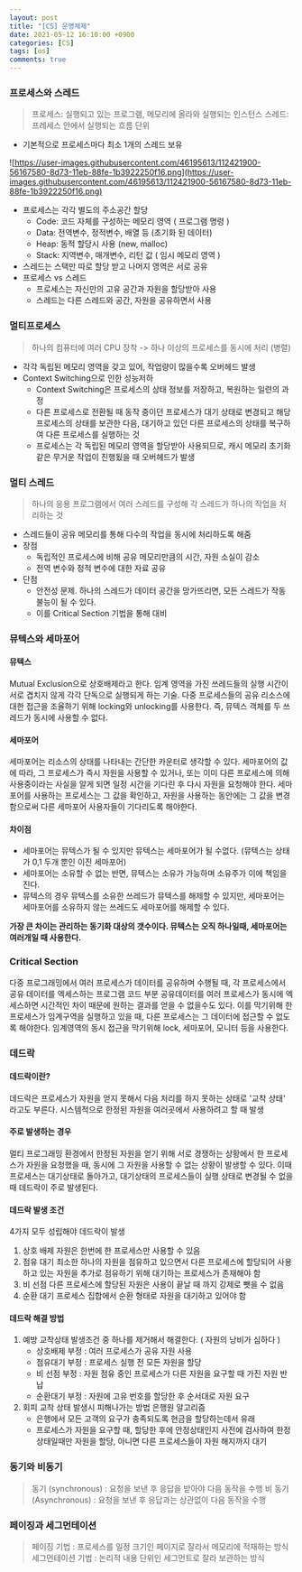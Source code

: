 ```yaml
---
layout: post
title: "[CS] 운영체제"
date: 2021-05-12 16:10:00 +0900
categories: [CS]
tags: [os]
comments: true
---
```


### 프로세스와 스레드

> 프로세스: 실행되고 있는 프로그램, 메모리에 올라와 실행되는 인스턴스
> 스레드: 프레세스 안에서 실행되는 흐름 단위

- 기본적으로 프로세스마다 최소 1개의 스레드 보유

![https://user-images.githubusercontent.com/46195613/112421900-56167580-8d73-11eb-88fe-1b3922250f16.png](https://user-images.githubusercontent.com/46195613/112421900-56167580-8d73-11eb-88fe-1b3922250f16.png)

- 프로세스는 각각 별도의 주소공간 할당
  - Code: 코드 자체를 구성하는 메모리 영역 ( 프로그램 명령 )
  - Data: 전역변수, 정적변수, 배열 등 (초기화 된 데이터)
  - Heap: 동적 할당시 사용 (new, malloc)
  - Stack: 지역변수, 매개변수, 리턴 값 ( 임시 메모리 영역 )
- 스레드는 스택만 따로 할당 받고 나머지 영역은 서로 공유
- 프로세스 vs 스레드
  - 프로세스는 자신만의 고유 공간과 자원을 할당받아 사용
  - 스레드는 다른 스레드와 공간, 자원을 공유하면서 사용

### 멀티프로세스

> 하나의 컴퓨터에 여러 CPU 장착 -> 하나 이상의 프로세스를 동시에 처리 (병렬)

- 각각 독립된 메모리 영역을 갖고 있어, 작업량이 많을수록 오버헤드 발생
- Context Switching으로 인한 성능저하
  - Context Switching은 프로세스의 상태 정보를 저장하고, 복원하는 일련의 과정
  - 다른 프로세스로 전환될 때 동작 중이던 프로세스가 대기 상태로 변경되고 해당 프로세스의 상태를 보관한 다음, 대기하고 있던 다른 프로세스의 상태를 복구하여 다른 프로세스를 실행하는 것
  - 프로세스는 각 독립된 메모리 영역을 할당받아 사용되므로, 캐시 메모리 초기화 같은 무거운 작업이 진행됬을 때 오버헤드가 발생

### 멀티 스레드

> 하나의 응용 프로그램에서 여러 스레드를 구성해 각 스레드가 하나의 작업을 처리하는 것

- 스레드들이 공유 메모리를 통해 다수의 작업을 동시에 처리하도록 해줌
- 장점
  - 독립적인 프로세스에 비해 공유 메모리만큼의 시간, 자원 소실이 감소
  - 전역 변수와 정적 변수에 대한 자료 공유
- 단점
  - 안전성 문제. 하나의 스레드가 데이터 공간을 망가뜨리면, 모든 스레드가 작동 불능이 될 수 있다.
  - 이를 Critical Section 기법을 통해 대비

### 뮤텍스와 세마포어

#### 뮤텍스

Mutual Exclusion으로 상호배제라고 한다. 임계 영역을 가진 쓰레드들의 실행 시간이 서로 겹치지 않게 각각 단독으로 실행되게 하는 기술. 다중 프로세스들의 공유 리소스에 대한 접근을 조율하기 위해 locking와 unlocking를 사용한다.
즉, 뮤텍스 객체를 두 쓰레드가 동시에 사용할 수 없다.

#### 세마포어

세마포어는 리소스의 상태를 나타내는 간단한 카운터로 생각할 수 있다. 세마포어의 값에 따라, 그 프로세스가 즉시 자원을 사용할 수 있거나, 또는 이미 다른 프로세스에 의해 사용중이라는 사실을 알게 되면 일정 시간을 기다린 후 다시 자원을 요청해야 한다. 세마포어를 사용하는 프로세스는 그 값을 확인하고, 자원을 사용하는 동안에는 그 값을 변경함으로써 다른 세마포어 사용자들이 기다리도록 해야한다.

#### 차이점

- 세마포어는 뮤텍스가 될 수 있지만 뮤텍스는 세마포어가 될 수없다.
  (뮤텍스는 상태가 0,1 두개 뿐인 이진 세마포어)
- 세마포어는 소유할 수 없는 반면, 뮤텍스는 소유가 가능하며 소유주가 이에 책임을 진다.
- 뮤텍스의 경우 뮤텍스를 소유한 쓰레드가 뮤텍스를 해제할 수 있지만, 세마포어는 세마포어를 소유하지 않는 쓰레드도 세마포어를 해제할 수 있다.

**가장 큰 차이는 관리하는 동기화 대상의 갯수이다. 뮤텍스는 오직 하나일때, 세마포어는 여러개일 때 사용한다.**

### Critical Section

다중 프로그래밍에서 여러 프로세스가 데이터를 공유하며 수행될 때, 각 프로세스에서 공유 데이터를 엑세스하는 프로그램 코드 부분
공유데이터를 여러 프로세스가 동시에 엑세스하면 시간적인 차이 때문에 원하는 결과를 얻을 수 없을수도 있다.
이를 막기위해 한 프로세스가 임계구역을 실행하고 있을 때, 다른 프로세스는 그 데이터에 접근할 수 없도록 해야한다.
임계영역의 동시 접근을 막기위해 lock, 세마포어, 모니터 등을 사용한다.

### 데드락

#### 데드락이란?

데드락은 프로세스가 자원을 얻지 못해서 다음 처리를 하지 못하는 상태로 '교착 상태' 라고도 부른다.
시스템적으로 한정된 자원을 여러곳에서 사용하려고 할 때 발생

#### 주로 발생하는 경우

멀티 프로그래밍 환경에서 한정된 자원을 얻기 위해 서로 경쟁하는 상황에서 한 프로세스가 자원을 요청했을 때, 동시에 그 자원을 사용할 수 없는 상황이 발생할 수 있다. 이때 프로세스는 대기상태로 돌아가고, 대기상태의 프로세스들이 실행 상태로 변경될 수 없을 때 데드락이 주로 발생된다.

#### 데드락 발생 조건

4가지 모두 성립해야 데드락이 발생

1. 상호 배제
   자원은 한번에 한 프로세스만 사용할 수 있음
2. 점유 대기
   최소한 하나의 자원을 점유하고 있으면서 다른 프로세스에 할당되어 사용하고 있는 자원을 추가로 점유하기 위해 대기하는 프로세스가 존재해야 함
3. 비 선점
   다른 프로세스에 할당된 자원은 사용이 끝날 때 까지 강제로 뺏을 수 없음
4. 순환 대기
   프로세스 집합에서 순환 형태로 자원을 대기하고 있어야 함

#### 데드락 해결 방법

1. 예방
   교착상태 발생조건 중 하나를 제거해서 해결한다. ( 자원의 낭비가 심하다 )
   - 상호배제 부정 : 여러 프로세스가 공유 자원 사용
   - 점유대기 부정 : 프로세스 실행 전 모든 자원을 할당
   - 비 선점 부정 : 자원 점유 중인 프로세스가 다른 자원을 요구할 때 가진 자원 반납
   - 순환대기 부정 : 자원에 고유 번호를 할당한 후 순서대로 자원 요구
2. 회피
   교착 상태 발생시 피해나가는 방법
   은행원 알고리즘
   - 은행에서 모든 고객의 요구가 충족되도록 현금을 할당하는데서 유래
   - 프로세스가 자원을 요구할 때, 할당한 후에 안정상태인지 사전에 검사하여 한정상태일때만 자원을 할당, 아니면 다른 프로세스들이 자원 해지까지 대기

### 동기와 비동기

> 동기 (synchronous) : 요청을 보낸 후 응답을 받아야 다음 동작을 수행
> 비 동기 (Asynchronous) : 요청을 보낸 후 응답과는 상관없이 다음 동작을 수행

### 페이징과 세그먼테이션

> 페이징 기법 : 프로세스를 일정 크기인 페이지로 잘라서 메모리에 적재하는 방식
> 세그먼테이션 기법 : 논리적 내용 단위인 세그먼트로 잘라 보관하는 방식
